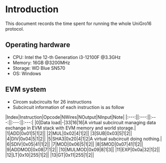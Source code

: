 # Introduction
This document records the time spent for running the whole UniGro16 protocol.
## Operating hardware
- CPU: Intel the 12-th Generation i3-12100F @3.3GHz
- Memory: 16GB @3200MHz
- Storage: WD Blue SN570
- OS: Windows

## EVM system
- Circom subcircuits for 26 instructions
- Subcircuit information of each instruction is as follow

|Index|Instruction|Opcode|NWires|NOutput|NInput|Note|
|:---:||:---:||:---:||:---:||:---:|
|0|Data load|-|33|16|16|A virtual subcircuit managing data exchange in EVM stack with EVM memory and world storage.|
|1|ADD|0x01|5|1|2||
|2|MUL|0x02|4|1|2||
|3|SUB|0x03|5|1|2||
|4|DIV|0x04|5|1|2||
|5|SHA3|0x20|4|1|2|A virtual subcircuit doing nothing.|
|6|SDIV|0x05|41|1|2||
|7|MOD|0x06|5|1|2||
|8|SMOD|0x07|41|1|2||
|9|ADDMOD|0x08|7|1|2||
|10|MULMOD|0x09|8|1|3||
|11|EXP|0x0a|32|1|2||
|12|LT|0x10|255|1|2||
|13|GT|0x11|255|1|2||

